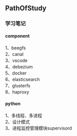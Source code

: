 ## PathOfStudy
### 学习笔记  
#### component
1、beegfs  
2、canal  
3、vscode  
4、debezium  
5、docker  
6、elasticsearch  
7、glusterfs  
8、haproxy  


#### python
1、多线程、多进程  
2、设计模式  
3、进程监控管理模块supervisord  





